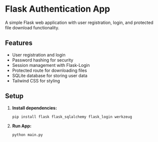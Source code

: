# Flask Authentication App

A simple Flask web application with user registration, login, and protected file download functionality.

## Features

- User registration and login
- Password hashing for security
- Session management with Flask-Login
- Protected route for downloading files
- SQLite database for storing user data
- Tailwind CSS for styling

## Setup

1. **Install dependencies:**

   ```sh
   pip install flask flask_sqlalchemy flask_login werkzeug
   ```

2. **Run App:**
   ```sh
   python main.py
   ```
